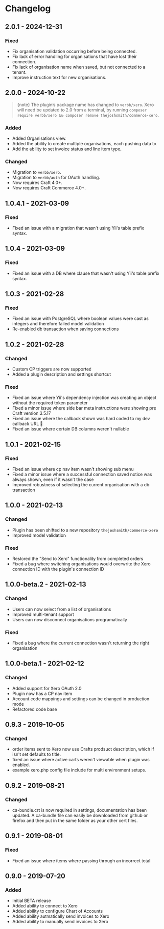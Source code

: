 # Changelog

## 2.0.1 - 2024-12-31

### Fixed
- Fix organisation validation occurring before being connected.
- Fix lack of error handling for organisations that have lost their connection.
- Fix lack of organisation name when saved, but not connected to a tenant.
- Improve instruction text for new organisations.

## 2.0.0 - 2024-10-22
> {note} The plugin’s package name has changed to `verbb/xero`. Xero will need be updated to 2.0 from a terminal, by running `composer require verbb/xero && composer remove thejoshsmith/commerce-xero`.

### Added
- Added Organisations view.
- Added the ability to create multiple organisations, each pushing data to.
- Add the ability to set invoice status and line item type.

### Changed
- Migration to `verbb/xero`.
- Migration to `verbb/auth` for OAuth handling.
- Now requires Craft 4.0+.
- Now requires Craft Commerce 4.0+.

## 1.0.4.1 - 2021-03-09

### Fixed
- Fixed an issue with a migration that wasn't using Yii's table prefix syntax.

## 1.0.4 - 2021-03-09
### Fixed
- Fixed an issue with a DB where clause that wasn't using Yii's table prefix syntax.

## 1.0.3 - 2021-02-28

### Fixed
- Fixed an issue with PostgreSQL where boolean values were cast as integers and therefore failed model validation
- Re-enabled db transaction when saving connections

## 1.0.2 - 2021-02-28

### Changed
- Custom CP triggers are now supported
- Added a plugin description and settings shortcut

### Fixed
- Fixed an issue where Yii's dependency injection was creating an object without the required token parameter
- Fixed a minor issue where side bar meta instructions were showing pre Craft version 3.5.17
- Fixed an issue where the callback shown was hard coded to my dev callback URL 🤦
- Fixed an issue where certain DB columns weren't nullable

## 1.0.1 - 2021-02-15

### Fixed
- Fixed an issue where cp nav item wasn't showing sub menu
- Fixed a minor issue where a successful connection saved notice was always shown, even if it wasn't the case
- Improved robustness of selecting the current organisation with a db transaction

## 1.0.0 - 2021-02-13

### Changed
- Plugin has been shifted to a new repository `thejoshsmith/commerce-xero`
- Improved model validation

### Fixed
- Restored the "Send to Xero" functionality from completed orders
- Fixed a bug where switching organisations would overwrite the Xero connection ID with the plugin's connection ID

## 1.0.0-beta.2 - 2021-02-13

### Changed
- Users can now select from a list of organisations
- Improved multi-tenant support
- Users can now disconnect organisations programatically

### Fixed
- Fixed a bug where the current connection wasn't returning the right organisation

## 1.0.0-beta.1 - 2021-02-12

### Changed
- Added support for Xero OAuth 2.0
- Plugin now has a CP nav item
- Account code mappings and settings can be changed in production mode
- Refactored code base

## 0.9.3 - 2019-10-05

### Changed
- order items sent to Xero now use Crafts prodsuct description, which if isn't set defaults to title.
- fixed an issue where active carts weren't viewable when plugin was enabled.
- example xero.php config file include for multi environment setups.

## 0.9.2 - 2019-08-21

### Changed
- ca-bundle.crt is now required in settings, documentation has been updated. A ca-bundle file can easily be downloaded from github or firefox and then put in the same folder as your other cert files.

## 0.9.1 - 2019-08-01

### Fixed
- Fixed an issue where items where passing through an incorrect total

## 0.9.0 - 2019-07-20

### Added
- Initial BETA release
- Added ability to connect to Xero
- Added ability to configure Chart of Accounts
- Added ability autmatically send invoices to Xero
- Added ability to manually send invoices to Xero